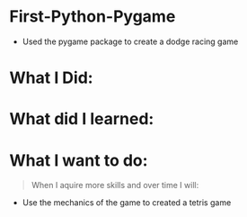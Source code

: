# First-Python-Pygame
* Used the pygame package to create a dodge racing game

# What I Did:


# What did I learned:


# What I want to do:
> When I aquire more skills and over time I will:

* Use the mechanics of the game to created a tetris game

